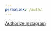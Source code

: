 ```yaml
---
permalink: /auth/
---
```


[Authorize Instagram](https://api.instagram.com/oauth/authorize?client_id=299779244328350&redirect_uri=https://lrossdeutscher.github.io/auth/&scope=user_profile,user_media&response_type=code)
